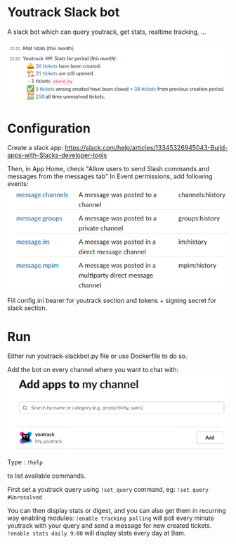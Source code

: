 # Youtrack Slack bot
A slack bot which can query youtrack, get stats, realtime tracking, ...

![Alt text](image-3.png)

# Configuration

Create a slack app: https://slack.com/help/articles/13345326945043-Build-apps-with-Slacks-developer-tools

Then, in App Home, check "Allow users to send Slash commands and messages from the messages tab"
In Event permissions, add following events:
![event permissions](image.png)

Fill config.ini bearer for youtrack section and tokens + signing secret for slack section.

# Run
Either run youtrack-slackbot.py file or use Dockerfile to do so.

Add the bot on every channel where you want to chat with:
![Alt text](image-1.png)

Type :
`!help`

to list available commands.

First set a youtrack query using `!set_query` command,
eg: `!set_query #Unresolved`

You can then display stats or digest, and you can also get them in recurring way enabling modules:
`!enable tracking polling` will poll every minute youtrack with your query and send a message for new created tickets.
`!enable stats daily 9:00` will display stats every day at 9am.
